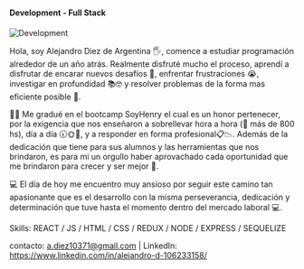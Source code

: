 
###
#### Development - Full Stack
![Development](https://img.freepik.com/vector-premium/codificacion-programacion-desarrollo-web-codigo-computadora-banner-futurista-computadora-portatil_3482-5572.jpg?w=900)


Hola, soy Alejandro Diez de Argentina 🖐, comence a estudiar programación alrededor de un año atrás. Realmente disfruté mucho el proceso, aprendí a disfrutar de encarar nuevos desafíos 💪, enfrentar frustraciones 😭, investigar en profundidad 📚🤓 y resolver problemas de la forma mas eficiente posible 🙌. 

👨‍🎓 Me gradué en el bootcamp SoyHenry el cual es un honor pertenecer, por la exigencia que nos enseñaron a sobrellevar hora a hora (🤯 más de  800 hs), día a día 🕣🌞📅, y a responder en forma profesional📋📉. Además de la dedicación que tiene para sus alumnos y las herramientas que nos brindaron, es para mi un orgullo haber aprovachado cada oportunidad que me brindaron para crecer y ser mejor 🧐. 

💻 El día de hoy me encuentro muy ansioso por seguir este camino tan apasionante que es el desarrollo con la misma perseverancia, dedicación y determinación que tuve hasta el momento dentro del mercado laboral 💻.

Skills:  REACT / JS / HTML / CSS / REDUX / NODE / EXPRESS / SEQUELIZE

 


contacto: a.diez10371@gmail.com |
LinkedIn: https://www.linkedin.com/in/alejandro-d-106233158/






